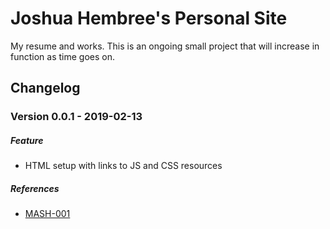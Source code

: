 # Joshua Hembree's Personal Site

My resume and works. This is an ongoing small project that will increase in function as time goes on.

## Changelog

### Version 0.0.1 - 2019-02-13
##### Feature
*  HTML setup with links to JS and CSS resources

##### References
* [MASH-001](https://github.com/mashdots/mashdots.github.io/tree/MASH-001)
